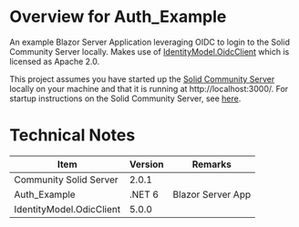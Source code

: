 # Overview for Auth_Example

An example Blazor Server Application leveraging OIDC to login to the Solid Community Server locally. Makes use of [IdentityModel.OidcClient](https://github.com/IdentityModel/IdentityModel.OidcClient) which is licensed as Apache 2.0.

This project assumes you have started up the [Solid Community Server](https://github.com/solid/community-server) locally on your machine and that it is running at http://localhost:3000/. For startup instructions on the Solid Community Server, see [here](https://solidproject.org//self-hosting/css).

# Technical Notes

| Item                     | Version | Remarks           |
| ------------------------ | ------- | ----------------- |
| Community Solid Server   | 2.0.1   |                   |
| Auth_Example             | .NET 6  | Blazor Server App |
| IdentityModel.OdicClient | 5.0.0   |                   |